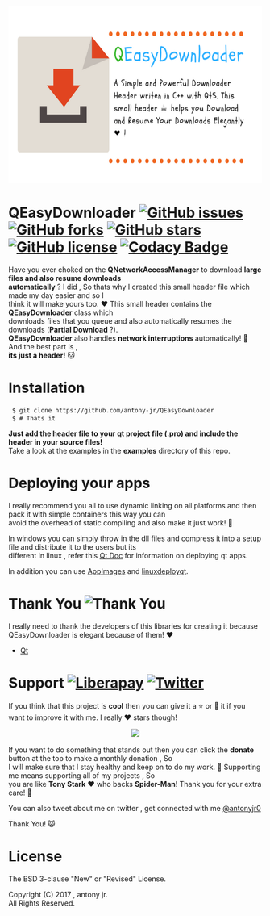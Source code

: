 <p align="center">
  <img src=".img/poster.png" height="350px" width=auto alt="QEasyDownloader Poster">  <br>
</p>

# QEasyDownloader [![GitHub issues](https://img.shields.io/github/issues/antony-jr/QEasyDownloader.svg?style=flat-square)](https://github.com/antony-jr/QEasyDownloader/issues) [![GitHub forks](https://img.shields.io/github/forks/antony-jr/QEasyDownloader.svg?style=flat-square)](https://github.com/antony-jr/QEasyDownloader/network) [![GitHub stars](https://img.shields.io/github/stars/antony-jr/QEasyDownloader.svg?style=flat-square)](https://github.com/antony-jr/QEasyDownloader/stargazers) [![GitHub license](https://img.shields.io/github/license/antony-jr/QEasyDownloader.svg?style=flat-square)](https://github.com/antony-jr/QEasyDownloader/blob/master/LICENSE) [![Codacy Badge](https://api.codacy.com/project/badge/Grade/6f7381a508c14a6a91b1f77b375f080d)](https://www.codacy.com/app/antony-jr/QEasyDownloader?utm_source=github.com&amp;utm_medium=referral&amp;utm_content=antony-jr/QEasyDownloader&amp;utm_campaign=Badge_Grade)

Have you ever choked on the **QNetworkAccessManager** to download **large files and also resume downloads   
automatically** ? I did , So thats why I created this small header file which made my day easier and so I   
think it will make yours too. :heart: This small header contains the **QEasyDownloader** class which   
downloads files that you queue and also automatically resumes the downloads (**Partial Download** ?).   
**QEasyDownloader** also handles **network interruptions** automatically! :dog: And the best part is ,   
**its just a header!** :cat:


# Installation

```
 $ git clone https://github.com/antony-jr/QEasyDownloader
 $ # Thats it
```

**Just add the header file to your qt project file (.pro) and include the header in your source files!**   
Take a look at the examples in the **examples** directory of this repo.

# Deploying your apps

I really recommend you all to use dynamic linking on all platforms and then pack it with simple containers this way you can   
avoid the overhead of static compiling and also make it just work! :dog:

In windows you can simply throw in the dll files and compress it into a setup file and distribute it to the users but its   
different in linux , refer this [Qt Doc](http://doc.qt.io/qt-5/linux-deployment.html) for information on deploying qt apps.   

In addition you can use [AppImages](https://github.com/appImage/appimagekit) and [linuxdeployqt](https://github.com/probonopd/linuxdeployqt).

# Thank You ![Thank You](https://img.shields.io/badge/Always-Say%20Thank%20You!-blue.svg?style=flat-square)

I really need to thank the developers of this libraries for creating it because QEasyDownloader is elegant because of them! :heart:   

* [Qt](https://github.com/qt)


# Support [![Liberapay](https://liberapay.com/assets/widgets/donate.svg)](https://liberapay.com/antonyjr/donate) [![Twitter](https://img.shields.io/twitter/url/https/github.com/antony-jr/QEasyDownloader.svg?style=social)](https://twitter.com/intent/tweet?text=Checkout%20%23QEasyDownloader%20by%20%40antonyjr0%20%20%2C%20its%20cool.%20Try%20it%20at%20https%3A%2F%2Fgithub.com%2Fantony-jr%2FQEasyDownloader)

If you think that this project is **cool** then you can give it a :star: or :fork_and_knife: it if you want to improve it with me. I really :heart: stars though!   

<p align="center">
    <a href="https://liberapay.com/antonyjr/donate">
       <img src="https://liberapay.com/assets/widgets/donate.svg">
    </a>
</p>


If you want to do something that stands out then you can click the **donate** button at the top to make a monthly donation , So   
I will make sure that I stay healthy and keep on to do my work. :briefcase: Supporting me means supporting all of my projects , So   
you are like **Tony Stark** :heart: who backs **Spider-Man**! Thank you for your extra care! :dog:   

You can also tweet about me on twitter , get connected with me [@antonyjr0](https://twitter.com/antonyjr0)

Thank You! :smiley_cat:

# License

The BSD 3-clause "New" or "Revised" License.

Copyright (C) 2017 , antony jr.   
All Rights Reserved.
